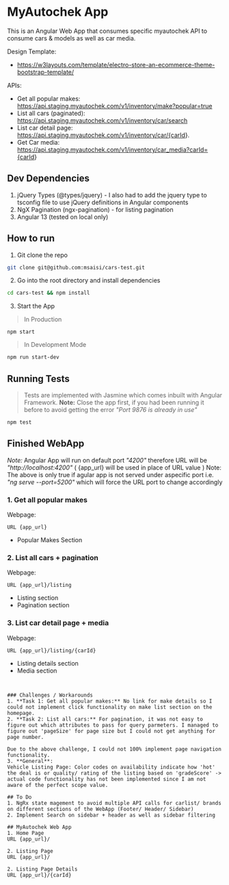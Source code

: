 # MyAutochek App
This is an Angular Web App that consumes specific myautochek API to consume cars & models as well as car media.

Design Template: 
- <https://w3layouts.com/template/electro-store-an-ecommerce-theme-bootstrap-template/>

APIs:
-  Get all popular makes: <https://api.staging.myautochek.com/v1/inventory/make?popular=true>
-  List all cars (paginated): <https://api.staging.myautochek.com/v1/inventory/car/search>
-  List car detail page: <https://api.staging.myautochek.com/v1/inventory/car/{carId>}.
-  Get Car media: <https://api.staging.myautochek.com/v1/inventory/car_media?carId={carId>}

## Dev Dependencies
1. jQuery Types (@types/jquery) -  I also had to add the jquery type to tsconfig file to use jQuery definitions in Angular components
2. NgX Pagination (ngx-pagination) - for listing pagination
3. Angular 13 (tested on local only)

## How to run
1. Git clone the repo
```bash
git clone git@github.com:msaisi/cars-test.git
```

2. Go into the root directory and install dependencies
```bash
cd cars-test && npm install
```

3. Start the App
> In Production
```**bash**
npm start
```
> In Development Mode
```bash
npm run start-dev
```

## Running Tests
> Tests are implemented with Jasmine which comes inbuilt with Angular Framework.
**Note:** Close the app  first, if you had been running it before to avoid getting the error _"Port 9876 is already in use"_
```bash
npm test
```

## Finished WebApp
_Note:_ Angular App will run on default port _"4200"_ therefore URL will be _"http://localhost:4200"_ ( {app_url} will be used in place of URL value )
Note: The above is only true if agular app is not served under aspecific port  i.e. _"ng serve --port=5200"_ which will force the URL port to change accordingly

### 1. Get all popular makes
Webpage: 
```
URL {app_url}
```
- Popular Makes Section

### 2. List all cars + pagination
Webpage:
```
URL {app_url}/listing
```
- Listing section
- Pagination section

### 3. List car detail page + media
Webpage:
```
URL {app_url}/listing/{carId} 
```
- Listing details section
- Media section
```


### Challenges / Workarounds
1. **Task 1: Get all popular makes:** No link for make details so I could not implement click functionality on make list section on the homepage.
2. **Task 2: List all cars:** For pagination, it was not easy to figure out which attributes to pass for query parmeters. I managed to figure out 'pageSize' for page size but I could not get anything for page number.

Due to the above challenge, I could not 100% implement page navigation functionality.
3. **General**:
Vehicle Listing Page: Color codes on availability indicate how 'hot' the deal is or quality/ rating of the listing based on 'gradeScore' -> actual code functionality has not been implemented since I am not aware of the perfect scope value.

## To Do
1. NgRx state magement to avoid multiple API calls for carlist/ brands on different sections of the WebApp (Footer/ Header/ Sidebar)
2. Implement Search on sidebar + header as well as sidebar filtering

## MyAutochek Web App
1. Home Page 
URL {app_url}/

2. Listing Page 
URL {app_url}/

2. Listing Page Details 
URL {app_url}/{carId}

